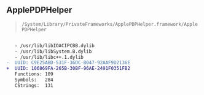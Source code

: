 ## ApplePDPHelper

> `/System/Library/PrivateFrameworks/ApplePDPHelper.framework/ApplePDPHelper`

```diff

   - /usr/lib/libIOACIPCBB.dylib
   - /usr/lib/libSystem.B.dylib
   - /usr/lib/libc++.1.dylib
-  UUID: C9E25ABD-531F-36DC-B047-92AAF9D2136E
+  UUID: 106869FA-265B-30BF-96AE-2491F0351FB2
   Functions: 109
   Symbols:   284
   CStrings:  131

```
